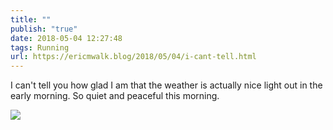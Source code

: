 ```yaml
---
title: ""
publish: "true"
date: 2018-05-04 12:27:48
tags: Running
url: https://ericmwalk.blog/2018/05/04/i-cant-tell.html
---
```


I can't tell you how glad I am that the weather is actually nice light out in the early morning. So quiet and peaceful this morning. 

![](https://ericmwalk.blog/uploads/2022/c14767a11b.jpg)